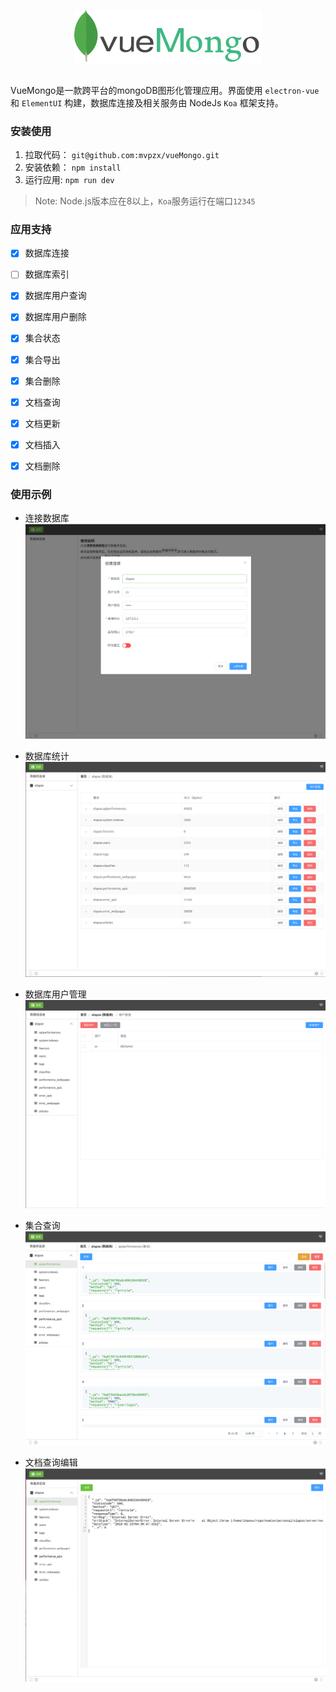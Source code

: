 <p align="center">
    <img width="300" src="./pictures/vueMongo.svg" alt="logo">
</p>

<h2 align="center"></h2>

VueMongo是一款跨平台的mongoDB图形化管理应用。界面使用 `electron-vue` 和 `ElementUI` 构建，数据库连接及相关服务由 NodeJs `Koa`
 框架支持。

### 安装使用
1. 拉取代码： `git@github.com:mvpzx/vueMongo.git`
2. 安装依赖： `npm install`
3. 运行应用:  `npm run dev`

> Note: Node.js版本应在8以上，`Koa`服务运行在端口`12345`

### 应用支持
- [x] 数据库连接
- [ ] 数据库索引
- [x] 数据库用户查询
- [x] 数据库用户删除

- [x] 集合状态
- [x] 集合导出
- [x] 集合删除

- [x] 文档查询
- [x] 文档更新
- [x] 文档插入
- [x] 文档删除

### 使用示例

- 连接数据库
![连接数据库](./pictures/connect.png)

- 数据库统计
![数据库统计](./pictures/db.png)

- 数据库用户管理
![数据库用户管理](./pictures/user.png)

- 集合查询
![集合查询](./pictures/collection.png)

- 文档查询编辑
![文档](./pictures/document.png)


